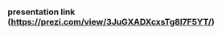  ###                                 presentation link (https://prezi.com/view/3JuGXADXcxsTg8l7F5YT/)
